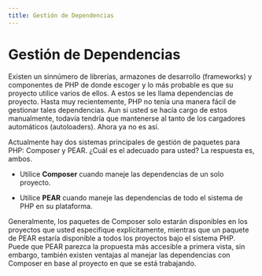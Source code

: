 ```yaml
---
title: Gestión de Dependencias
---
```


# Gestión de Dependencias

Existen un sinnúmero de librerías, armazones de desarrollo (frameworks) y componentes de PHP de donde escoger y lo más probable es que su proyecto utilice varios de ellos. A estos se les llama dependencias de proyecto. Hasta muy recientemente, PHP no tenía una manera fácil de gestionar tales dependencias. Aun si usted se hacía cargo de estos manualmente, todavía tendría que mantenerse al tanto de los cargadores automáticos (autoloaders). Ahora ya no es así.

Actualmente hay dos sistemas principales de gestión de paquetes para PHP: Composer y PEAR. ¿Cuál es el adecuado para usted? La respuesta es, ambos.

* Utilice **Composer** cuando maneje las dependencias de un solo proyecto.

* Utilice **PEAR** cuando maneje las dependencias de todo el sistema de PHP en su plataforma.

Generalmente, los paquetes de Composer solo estarán disponibles en los proyectos que usted especifique explícitamente, mientras que un paquete de PEAR estaría disponible a todos los proyectos bajo el sistema PHP. Puede que PEAR parezca la propuesta más accesible a primera vista, sin embargo, también existen ventajas al manejar las dependencias con Composer en base al proyecto en que se está trabajando.
